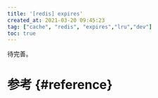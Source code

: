 ```yaml
---
title: '[redis] expires'
created_at: 2021-03-20 09:45:23
tag: ["cache", "redis", "expires","lru","dev"]
toc: true
---
```


待完善。

# 参考 {#reference}
